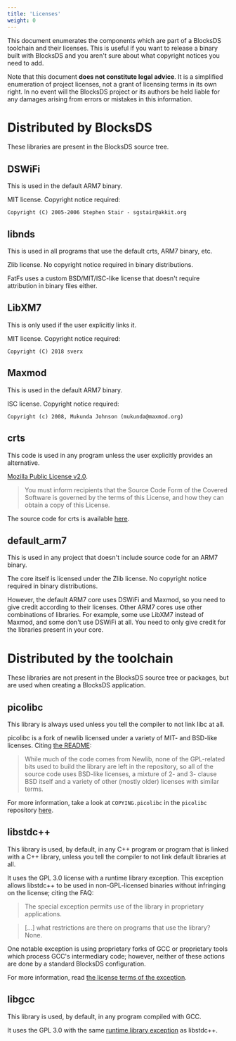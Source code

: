 ```yaml
---
title: 'Licenses'
weight: 0
---
```


This document enumerates the components which are part of a BlocksDS toolchain
and their licenses. This is useful if you want to release a binary built with
BlocksDS and you aren't sure about what copyright notices you need to add.

Note that this document **does not constitute legal advice**. It is a simplified
enumeration of project licenses, not a grant of licensing terms in its own right.
In no event will the BlocksDS project or its authors be held liable for any
damages arising from errors or mistakes in this information.

# Distributed by BlocksDS

These libraries are present in the BlocksDS source tree.

## DSWiFi

This is used in the default ARM7 binary.

MIT license. Copyright notice required:

```
Copyright (C) 2005-2006 Stephen Stair - sgstair@akkit.org
```

## libnds

This is used in all programs that use the default crts, ARM7 binary, etc.

Zlib license. No copyright notice required in binary distributions.

FatFs uses a custom BSD/MIT/ISC-like license that doesn't require attribution in
binary files either.

## LibXM7

This is only used if the user explicitly links it.

MIT license. Copyright notice required:

```
Copyright (C) 2018 sverx
```

## Maxmod

This is used in the default ARM7 binary.

ISC license. Copyright notice required:

```
Copyright (c) 2008, Mukunda Johnson (mukunda@maxmod.org)
```

## crts

This code is used in any program unless the user explicitly provides an alternative.

[Mozilla Public License v2.0](https://www.mozilla.org/en-US/MPL/2.0/).

> You must inform recipients that the Source Code Form of the Covered Software is governed by the terms of this License, and how they can obtain a copy of this License.

The source code for crts is available [here](https://github.com/blocksds/sdk/tree/master/sys/crts).

## default\_arm7

This is used in any project that doesn't include source code for an ARM7 binary.

The core itself is licensed under the Zlib license. No copyright notice required
in binary distributions.

However, the default ARM7 core uses DSWiFi and Maxmod, so you need to give
credit according to their licenses. Other ARM7 cores use other combinations of
libraries. For example, some use LibXM7 instead of Maxmod, and some don't use
DSWiFi at all. You need to only give credit for the libraries present in your
core.

# Distributed by the toolchain

These libraries are not present in the BlocksDS source tree or packages,
but are used when creating a BlocksDS application.

## picolibc

This library is always used unless you tell the compiler to not link libc at all.

picolibc is a fork of newlib licensed under a variety of MIT- and BSD-like licenses.
Citing [the README](https://github.com/picolibc/picolibc/blob/main/README.md):

> While much of the code comes from Newlib, none of the GPL-related bits used to build
> the library are left in the repository, so all of the source code uses BSD-like licenses,
> a mixture of 2- and 3- clause BSD itself and a variety of other (mostly older) licenses
> with similar terms.

For more information, take a look at `COPYING.picolibc` in the `picolibc` repository
[here](https://github.com/WonderfulToolchain/wf-picolibc/blob/wonderful/COPYING.picolibc).

## libstdc++

This library is used, by default, in any C++ program or program that is linked with
a C++ library, unless you tell the compiler to not link default libraries
at all.

It uses the GPL 3.0 license with a runtime library exception. This exception
allows libstdc++ to be used in non-GPL-licensed binaries without infringing
on the license; citing the FAQ:

> The special exception permits use of the library in proprietary applications.

> [...] what restrictions are there on programs that use the library? None.

One notable exception is using proprietary forks of GCC or proprietary tools
which process GCC's intermediary code; however, neither of these actions are
done by a standard BlocksDS configuration.

For more information, read [the license terms of the exception](https://www.gnu.org/licenses/gcc-exception-3.1.en.html).

## libgcc

This library is used, by default, in any program compiled with GCC.

It uses the GPL 3.0 with the same [runtime library exception](https://github.com/gcc-mirror/gcc/blob/master/COPYING.RUNTIME)
as libstdc++.
